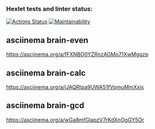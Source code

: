 ### Hexlet tests and linter status:
[![Actions Status](https://github.com/Zaazu1/frontend-project-44/workflows/hexlet-check/badge.svg)](https://github.com/Zaazu1/frontend-project-44/actions)
[![Maintainability](https://api.codeclimate.com/v1/badges/b5b60d3e71581717c1b6/maintainability)](https://codeclimate.com/github/Zaazu1/frontend-project-44/maintainability)

##  asciinema brain-even
https://asciinema.org/a/fFXNBO0YZRnzAGMo71XwMggzp

##  asciinema brain-calc
https://asciinema.org/a/jJAQRtpa9UWA51fVpmuMmXxis

##  asciinema brain-gcd
https://asciinema.org/a/wGa8mfGlapzV7rKdXnOgGY5Or
